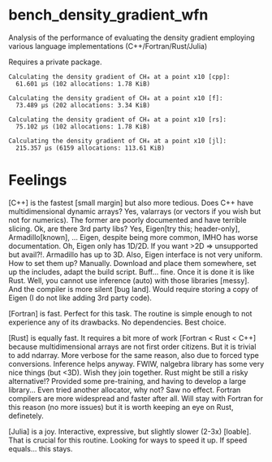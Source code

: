 # bench_density_gradient_wfn

Analysis of the performance of evaluating the density gradient
employing various language implementations (C++/Fortran/Rust/Julia)

Requires a private package.


```
Calculating the density gradient of CH₄ at a point x10 [cpp]:
  61.601 μs (102 allocations: 1.78 KiB)

Calculating the density gradient of CH₄ at a point x10 [f]:
  73.489 μs (202 allocations: 3.34 KiB)

Calculating the density gradient of CH₄ at a point x10 [rs]:
  75.102 μs (102 allocations: 1.78 KiB)

Calculating the density gradient of CH₄ at a point x10 [jl]:
  215.357 μs (6159 allocations: 113.61 KiB)
```


Feelings
========

[C++] is the fastest [small margin] but also more tedious.
      Does C++ have multidimensional dynamic arrays? Yes,
      valarrays (or vectors if you wish but not for numerics).
      The former are poorly documented and have terrible slicing.
      Ok, are there 3rd party libs? Yes, Eigen[try this; header-only], Armadillo[known], ...
      Eigen, despite being more common, IMHO has worse documentation.
      Oh, Eigen only has 1D/2D. If you want >2D => unsupported but avail?!.
      Armadillo has up to 3D. Also, Eigen interface is not very uniform.
      How to set them up? Manually. Download and place them somewhere,
      set up the includes, adapt the build script. Buff... fine. Once it is
      done it is like Rust. Well, you cannot use inference (auto)
      with those libraries [messy]. And the compiler is more silent [bug land].
      Would require storing a copy of Eigen (I do not like adding 3rd party code).

[Fortran] is fast. Perfect for this task. The routine is simple enough to not
          experience any of its drawbacks. No dependencies. Best choice.

[Rust] is equally fast. It requires a bit more of work [Fortran < Rust < C++]
       because multidimensional arrays are not first
       order citizens. But it is trivial to add ndarray.
       More verbose for the same reason, also due
       to forced type conversions. Inference helps anyway.
       FWIW, nalgebra library has some very nice things (but <3D).
       Wish they join together. Rust might be still a risky alternative!?
       Provided some pre-training, and having to develop a large library...
       Even tried another allocator, why not? Saw no effect.
       Fortran compilers are more widespread and faster after all.
       Will stay with Fortran for this reason (no more issues)
       but it is worth keeping an eye on Rust, definetely.


[Julia] is a joy. Interactive, expressive, but
        slightly slower (2-3x) [loable]. That is crucial
        for this routine. Looking for ways to speed it up.
        If speed equals... this stays.

